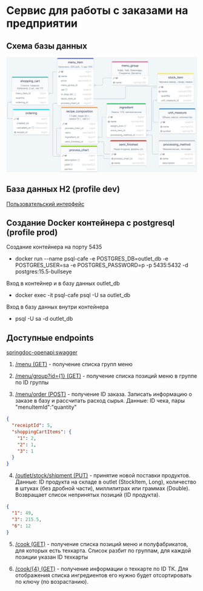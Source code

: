 # Сервис для работы с заказами на предприятии

## Схема базы данных

<img src="src/main/resources/static/SQL_Schema.PNG" alt="Схема SQL" width="900"/>

## База данных H2 (profile dev)

[Пользовательский интерфейс](http://localhost:8081/h2-ui/)

## Создание Docker контейнера с postgresql (profile prod)

Создание контейнера на порту 5435

* docker run --name psql-cafe -e POSTGRES_DB=outlet_db -e POSTGRES_USER=sa -e POSTGRES_PASSWORD=p -p 5435:5432
  -d postgres:15.5-bullseye

Вход в контейнер и в базу данных outlet_db

* docker exec -it psql-cafe psql -U sa outlet_db

Вход в базу данных внутри контейнера

* psql -U sa -d outlet_db

## Доступные endpoints

[springdoc-openapi:swagger](http://localhost:8081/swagger-ui/index.html)

1. [/menu (GET)](http://localhost:8081/menu) - получение списка групп меню

2. [/menu/group?id={1} (GET)](http://localhost:8081/menu/group?id=1) - получение списка
   позиций меню в группе по ID группы

3. [/menu/order (POST)](http://localhost:8081/menu/order) - получение ID заказа.
   Записать информацию о заказе в базу и рассчитать расход сырья.
   Данные: ID чека, пары "menuItemId":"quantity"

```json
{
  "receiptId": 5,
  "shoppingCartItems": {
    "1": 2,
    "2": 1,
    "3": 1
  }
}
```

4. [/outlet/stock/shipment (PUT)](http://localhost:8081/outlet/stock/shipment) - принятие
   новой поставки продуктов. Данные: ID продукта на складе в outlet (StockItem, Long),
   количество в штуках (без дробной части), миллилитрах или граммах (Double).
   Возвращает список непринятых позиций (ID продукта).

```json
{
  "1": 49,
  "3": 215.5,
  "6": 12
}
```

5. [/cook (GET)](http://localhost:8081/cook) - получение списка позиций меню и полуфабрикатов,
   для которых есть техкарта. Список разбит по группам, для каждой позиции указан ID техкарты

6. [/cook/{4} (GET)](http://localhost:8081/cook/4) - получение информации о техкарте по ID ТК. Для
   отображения списка ингредиентов его нужно будет отсортировать по ключу (по возрастанию).

